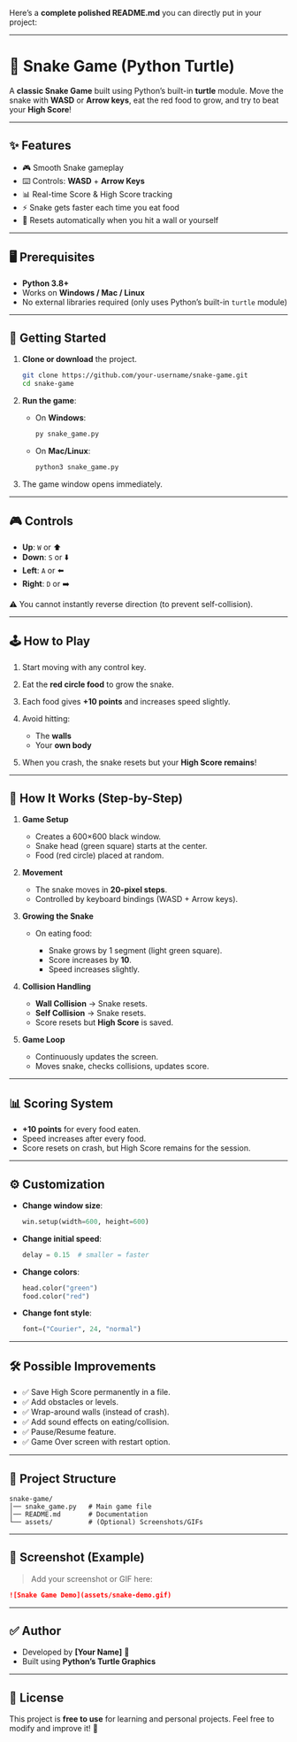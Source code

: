 Here’s a **complete polished README.md** you can directly put in your project:

---

# 🐍 Snake Game (Python Turtle)

A **classic Snake Game** built using Python’s built-in **turtle** module.
Move the snake with **WASD** or **Arrow keys**, eat the red food to grow, and try to beat your **High Score**!

---

## ✨ Features

* 🎮 Smooth Snake gameplay
* ⌨️ Controls: **WASD** + **Arrow Keys**
* 📊 Real-time Score & High Score tracking
* ⚡ Snake gets faster each time you eat food
* 🛑 Resets automatically when you hit a wall or yourself

---

## 🖥️ Prerequisites

* **Python 3.8+**
* Works on **Windows / Mac / Linux**
* No external libraries required (only uses Python’s built-in `turtle` module)

---

## 🚀 Getting Started

1. **Clone or download** the project.

   ```bash
   git clone https://github.com/your-username/snake-game.git
   cd snake-game
   ```

2. **Run the game**:

   * On **Windows**:

     ```bash
     py snake_game.py
     ```
   * On **Mac/Linux**:

     ```bash
     python3 snake_game.py
     ```

3. The game window opens immediately.

---

## 🎮 Controls

* **Up**: `W` or ⬆️
* **Down**: `S` or ⬇️
* **Left**: `A` or ⬅️
* **Right**: `D` or ➡️

⚠️ You cannot instantly reverse direction (to prevent self-collision).

---

## 🕹️ How to Play

1. Start moving with any control key.
2. Eat the **red circle food** to grow the snake.
3. Each food gives **+10 points** and increases speed slightly.
4. Avoid hitting:

   * The **walls**
   * Your **own body**
5. When you crash, the snake resets but your **High Score remains**!

---

## 🧠 How It Works (Step-by-Step)

1. **Game Setup**

   * Creates a 600×600 black window.
   * Snake head (green square) starts at the center.
   * Food (red circle) placed at random.

2. **Movement**

   * The snake moves in **20-pixel steps**.
   * Controlled by keyboard bindings (WASD + Arrow keys).

3. **Growing the Snake**

   * On eating food:

     * Snake grows by 1 segment (light green square).
     * Score increases by **10**.
     * Speed increases slightly.

4. **Collision Handling**

   * **Wall Collision** → Snake resets.
   * **Self Collision** → Snake resets.
   * Score resets but **High Score** is saved.

5. **Game Loop**

   * Continuously updates the screen.
   * Moves snake, checks collisions, updates score.

---

## 📊 Scoring System

* **+10 points** for every food eaten.
* Speed increases after every food.
* Score resets on crash, but High Score remains for the session.

---

## ⚙️ Customization

* **Change window size**:

  ```python
  win.setup(width=600, height=600)
  ```
* **Change initial speed**:

  ```python
  delay = 0.15  # smaller = faster
  ```
* **Change colors**:

  ```python
  head.color("green")
  food.color("red")
  ```
* **Change font style**:

  ```python
  font=("Courier", 24, "normal")
  ```

---

## 🛠️ Possible Improvements

* ✅ Save High Score permanently in a file.
* ✅ Add obstacles or levels.
* ✅ Wrap-around walls (instead of crash).
* ✅ Add sound effects on eating/collision.
* ✅ Pause/Resume feature.
* ✅ Game Over screen with restart option.

---

## 📂 Project Structure

```
snake-game/
│── snake_game.py   # Main game file
│── README.md       # Documentation
└── assets/         # (Optional) Screenshots/GIFs
```

---

## 📸 Screenshot (Example)

> Add your screenshot or GIF here:

```md
![Snake Game Demo](assets/snake-demo.gif)
```

---

## ✅ Author

* Developed by **\[Your Name]** 🐍
* Built using **Python’s Turtle Graphics**

---

## 📜 License

This project is **free to use** for learning and personal projects.
Feel free to modify and improve it! 🎉

